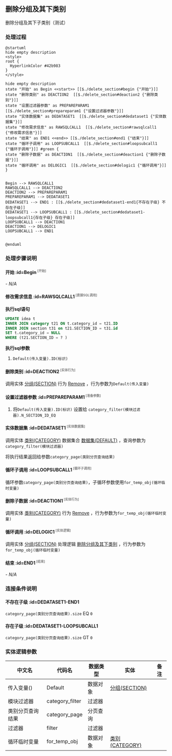 ## 删除分组及其下类别 <!-- {docsify-ignore-all} -->

   删除分组及其下子类别（测试）

### 处理过程

```plantuml
@startuml
hide empty description
<style>
root {
  HyperlinkColor #42b983
}
</style>

hide empty description
state "开始" as Begin <<start>> [[$./delete_section#begin {"开始"}]]
state "删除类别" as DEACTION2  [[$./delete_section#deaction2 {"删除类别"}]]
state "设置过滤器参数" as PREPAREPARAM1  [[$./delete_section#prepareparam1 {"设置过滤器参数"}]]
state "实体数据集" as DEDATASET1  [[$./delete_section#dedataset1 {"实体数据集"}]]
state "修改需求信息" as RAWSQLCALL1  [[$./delete_section#rawsqlcall1 {"修改需求信息"}]]
state "结束" as END1 <<end>> [[$./delete_section#end1 {"结束"}]]
state "循环子调用" as LOOPSUBCALL1  [[$./delete_section#loopsubcall1 {"循环子调用"}]] #green {
state "删除子数据" as DEACTION1  [[$./delete_section#deaction1 {"删除子数据"}]]
state "循环调用" as DELOGIC1  [[$./delete_section#delogic1 {"循环调用"}]]
}


Begin --> RAWSQLCALL1
RAWSQLCALL1 --> DEACTION2
DEACTION2 --> PREPAREPARAM1
PREPAREPARAM1 --> DEDATASET1
DEDATASET1 --> END1 : [[$./delete_section#dedataset1-end1{不存在子级} 不存在子级]]
DEDATASET1 --> LOOPSUBCALL1 : [[$./delete_section#dedataset1-loopsubcall1{存在子级} 存在子级]]
LOOPSUBCALL1 --> DEACTION1
DEACTION1 --> DELOGIC1
LOOPSUBCALL1 --> END1


@enduml
```


### 处理步骤说明

#### 开始 :id=Begin<sup class="footnote-symbol"> <font color=gray size=1>[开始]</font></sup>



*- N/A*
#### 修改需求信息 :id=RAWSQLCALL1<sup class="footnote-symbol"> <font color=gray size=1>[直接SQL调用]</font></sup>



<p class="panel-title"><b>执行sql语句</b></p>

```sql
UPDATE idea t 
INNER JOIN category t21 ON t.category_id = t21.ID 
INNER JOIN section t31 on t21.SECTION_ID = t31.id
SET t.category_id = NULL
WHERE (t21.SECTION_ID = ? )
```

<p class="panel-title"><b>执行sql参数</b></p>

1. `Default(传入变量).ID(标识)`


#### 删除类别 :id=DEACTION2<sup class="footnote-symbol"> <font color=gray size=1>[实体行为]</font></sup>



调用实体 [分组(SECTION)](module/Base/section.md) 行为 [Remove](module/Base/section#行为) ，行为参数为`Default(传入变量)`

#### 设置过滤器参数 :id=PREPAREPARAM1<sup class="footnote-symbol"> <font color=gray size=1>[准备参数]</font></sup>



1. 将`Default(传入变量).ID(标识)` 设置给  `category_filter(模块过滤器).N_SECTION_ID_EQ`

#### 实体数据集 :id=DEDATASET1<sup class="footnote-symbol"> <font color=gray size=1>[实体数据集]</font></sup>



调用实体 [类别(CATEGORY)](module/Base/category.md) 数据集合 [数据集(DEFAULT)](module/Base/category#数据集合) ，查询参数为`category_filter(模块过滤器)`

将执行结果返回给参数`category_page(类别分页查询结果)`

#### 循环子调用 :id=LOOPSUBCALL1<sup class="footnote-symbol"> <font color=gray size=1>[循环子调用]</font></sup>



循环参数`category_page(类别分页查询结果)`，子循环参数使用`for_temp_obj(循环临时变量)`
#### 删除子数据 :id=DEACTION1<sup class="footnote-symbol"> <font color=gray size=1>[实体行为]</font></sup>



调用实体 [类别(CATEGORY)](module/Base/category.md) 行为 [Remove](module/Base/category#行为) ，行为参数为`for_temp_obj(循环临时变量)`

#### 循环调用 :id=DELOGIC1<sup class="footnote-symbol"> <font color=gray size=1>[实体逻辑]</font></sup>



调用实体 [分组(SECTION)](module/Base/section.md) 处理逻辑 [删除分组及其下类别]((module/Base/section/logic/delete_section.md)) ，行为参数为`for_temp_obj(循环临时变量)`

#### 结束 :id=END1<sup class="footnote-symbol"> <font color=gray size=1>[结束]</font></sup>



*- N/A*


### 连接条件说明
#### 不存在子级 :id=DEDATASET1-END1

`category_page(类别分页查询结果).size` EQ `0`
#### 存在子级 :id=DEDATASET1-LOOPSUBCALL1

`category_page(类别分页查询结果).size` GT `0`


### 实体逻辑参数

|    中文名   |    代码名    |  数据类型    |  实体   |备注 |
| --------| --------| -------- | -------- | --------   |
|传入变量(<i class="fa fa-check"/></i>)|Default|数据对象|[分组(SECTION)](module/Base/section.md)||
|模块过滤器|category_filter|过滤器|||
|类别分页查询结果|category_page|分页查询|||
|过滤器|filter|过滤器|||
|循环临时变量|for_temp_obj|数据对象|[类别(CATEGORY)](module/Base/category.md)||
